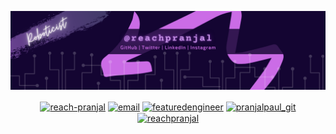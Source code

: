 <!-- <h3 align="center"> Hi <img src="https://raw.githubusercontent.com/MartinHeinz/MartinHeinz/master/wave.gif" width="30px"> I'm Pranjal Paul</h3> -->
![](gitbanner.png)
<p align="center">
  <a href="https://linkedin.com/in/reach-pranjal" target="blank"><img align="center" src="https://img.shields.io/badge/LinkedIn-0077B5?style=for-the-badge&logo=linkedin&logoColor=white" alt="reach-pranjal" /></a>
  <a href="https://mail.google.com/mail/u/?authuser=reachpranjal19@gmail.com" target="blank"><img align="center" src="https://img.shields.io/badge/Gmail-D14836?style=for-the-badge&logo=gmail&logoColor=white" alt="email" /></a>
 <!-- <a href="https://reachpranjal.github.io" target="blank"><img align="center" src="https://visualpharm.com/assets/514/Website-595b40b65ba036ed117d43c7.svg" alt="mywebsite" height="30" width="40" /></a> -->
  <a href="https://instagram.com/reachpranjal" target="blank"><img align="center" src="https://img.shields.io/badge/Instagram-E4405F?style=for-the-badge&logo=instagram&logoColor=white" alt="featuredengineer" /></a>
  <a href="https://www.hackerrank.com/pranjalpaul_git" target="blank"><img align="center" src="https://img.shields.io/badge/-Hackerrank-2EC866?style=for-the-badge&logo=HackerRank&logoColor=white" alt="pranjalpaul_git" /></a> 
  <a href="https://twitter.com/reachpranjal" target="blank"> <img align="center" src="https://img.shields.io/badge/Twitter-1DA1F2?style=for-the-badge&logo=twitter&logoColor=white" alt="reachpranjal" /></a>
  <!--<a href="https://dev.to/reachpranjal"><img align="center" src="https://d2fltix0v2e0sb.cloudfront.net/dev-badge.svg" alt="Pranjal's DEV Profile" height="30" width="30">-->
  </a>
</p>
 

<!--
<table width="100%"> 
  <tr>
  <td width="50%">
    <p align='center'>
    <img src="https://github-readme-stats.vercel.app/api?username=reachpranjal&show_icons=true&hide=stars&locale=en&theme=radical" alt="reachpranjal"/> </p>
  <td width="50%">
<br>
    <p align='center'>
    <img src="https://github-readme-stats.vercel.app/api/top-langs?username=reachpranjal&show_icons=true&locale=en&layout=compact&theme=radical" alt="reachpranjal" /> </p>
   <!-- [![Spotify](https://novatorem.reachpranjal.vercel.app/api/spotify)](https://open.spotify.com/user/as8w44xv7b95ds7grv2bjj54p) 
<br>
  </td>
</table>
-->
